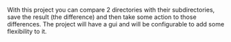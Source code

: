 With this project you can compare 2 directories with their subdirectories, save the result (the difference) and then take some action to those differences.
The project will have a gui and will be configurable to add some flexibility to it.
